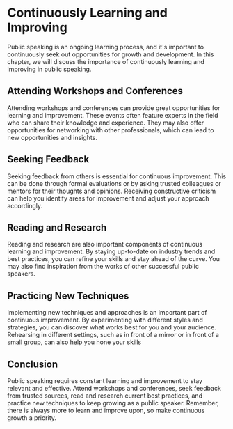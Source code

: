 Continuously Learning and Improving
=====================================================================================

Public speaking is an ongoing learning process, and it's important to continuously seek out opportunities for growth and development. In this chapter, we will discuss the importance of continuously learning and improving in public speaking.

Attending Workshops and Conferences
-----------------------------------

Attending workshops and conferences can provide great opportunities for learning and improvement. These events often feature experts in the field who can share their knowledge and experience. They may also offer opportunities for networking with other professionals, which can lead to new opportunities and insights.

Seeking Feedback
----------------

Seeking feedback from others is essential for continuous improvement. This can be done through formal evaluations or by asking trusted colleagues or mentors for their thoughts and opinions. Receiving constructive criticism can help you identify areas for improvement and adjust your approach accordingly.

Reading and Research
--------------------

Reading and research are also important components of continuous learning and improvement. By staying up-to-date on industry trends and best practices, you can refine your skills and stay ahead of the curve. You may also find inspiration from the works of other successful public speakers.

Practicing New Techniques
-------------------------

Implementing new techniques and approaches is an important part of continuous improvement. By experimenting with different styles and strategies, you can discover what works best for you and your audience. Rehearsing in different settings, such as in front of a mirror or in front of a small group, can also help you hone your skills

Conclusion
----------

Public speaking requires constant learning and improvement to stay relevant and effective. Attend workshops and conferences, seek feedback from trusted sources, read and research current best practices, and practice new techniques to keep growing as a public speaker. Remember, there is always more to learn and improve upon, so make continuous growth a priority.
